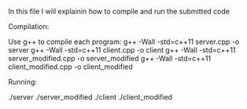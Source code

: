 In this file I will explainin how to compile and run the submitted code


Compilation:

Use g++ to compile each program:
g++ -Wall -std=c++11 server.cpp -o server
g++ -Wall -std=c++11 client.cpp -o client
g++ -Wall -std=c++11 server_modified.cpp -o server_modified
g++ -Wall -std=c++11 client_modified.cpp -o client_modified


Running:

./server
./server_modified
./client
./client_modified